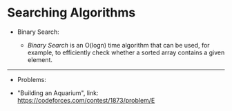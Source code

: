 # Searching Algorithms

* Binary Search:

    - *Binary Search* is an O(logn) time algorithm that can be used, for example, to efficiently check whether a sorted array contains a given element.

---

* Problems:

- "Building an Aquarium", link: https://codeforces.com/contest/1873/problem/E  